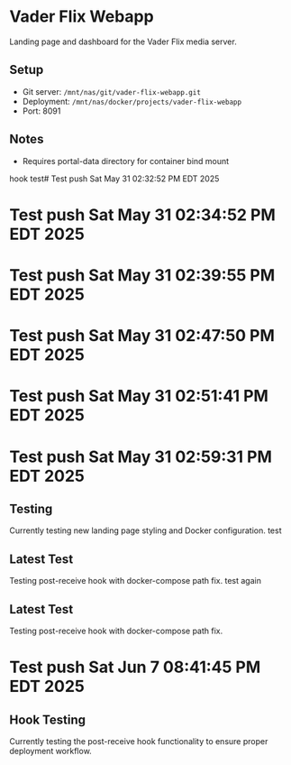 # Vader Flix Webapp

Landing page and dashboard for the Vader Flix media server.

## Setup
- Git server: `/mnt/nas/git/vader-flix-webapp.git`
- Deployment: `/mnt/nas/docker/projects/vader-flix-webapp`
- Port: 8091

## Notes
- Requires portal-data directory for container bind mount

hook test# Test push Sat May 31 02:32:52 PM EDT 2025
# Test push Sat May 31 02:34:52 PM EDT 2025
# Test push Sat May 31 02:39:55 PM EDT 2025
# Test push Sat May 31 02:47:50 PM EDT 2025
# Test push Sat May 31 02:51:41 PM EDT 2025
# Test push Sat May 31 02:59:31 PM EDT 2025

## Testing
Currently testing new landing page styling and Docker configuration.
test
## Latest Test
Testing post-receive hook with docker-compose path fix.
test again

## Latest Test
Testing post-receive hook with docker-compose path fix.
# Test push Sat Jun  7 08:41:45 PM EDT 2025

## Hook Testing
Currently testing the post-receive hook functionality to ensure proper deployment workflow.
